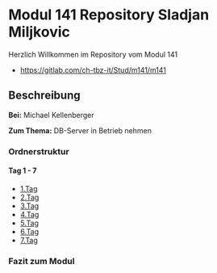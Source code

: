 # Modul 141 Repository Sladjan Miljkovic

Herzlich Willkommen im Repository vom Modul 141
- https://gitlab.com/ch-tbz-it/Stud/m141/m141

## Beschreibung
**Bei:** Michael Kellenberger

**Zum Thema:** 
DB-Server in Betrieb nehmen

### Ordnerstruktur

#### Tag 1 - 7
  - [1.Tag](N1/Netzwerk_mit_zwei_gleich_grosse_Subnetzen_im_letzten_Oktett.md)
  - [2.Tag](N1/Netzwerk_mit_acht_gleich_grossen_Subnetzen_im_letzten_Oktett.md)
  - [3.Tag](N1/Netzwerk_mit_vier_gleich_grossen_Subnetzen_im_letzten_Oktett.md)
  - [4.Tag](N1/Netzwerk_mit_zwei_gleich_grosse_Subnetzen_im_letzten_Oktett.md)
  - [5.Tag](N1/Netzwerk_mit_zwei_gleich_grosse_Subnetzen_im_letzten_Oktett.md)
  - [6.Tag](N1/Netzwerk_mit_zwei_gleich_grosse_Subnetzen_im_letzten_Oktett.md)
  - [7.Tag](N1/Netzwerk_mit_zwei_gleich_grosse_Subnetzen_im_letzten_Oktett.md)

### Fazit zum Modul
